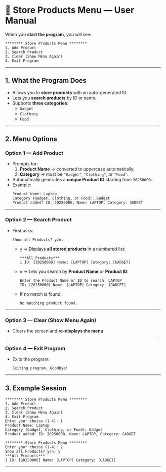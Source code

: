 # 🛒 Store Products Menu — User Manual

When you **start the program**, you will see:

```
******** Store Products Menu ********
1. Add Product
2. Search Product
3. Clear (Show Menu Again)
4. Exit Program
```

---

## 1. What the Program Does
- Allows you to **store products** with an auto-generated ID.
- Lets you **search products** by ID or name.
- Supports **three categories**:  
  - `Gadget`  
  - `Clothing`  
  - `Food`

---

## 2. Menu Options

### **Option 1 — Add Product**
- Prompts for:
  1. **Product Name** → converted to uppercase automatically.
  2. **Category** → must be `"Gadget"`, `"Clothing"`, or `"Food"`.
- Automatically generates a **unique Product ID** starting from `20250000`.
- Example:
  ```
  Product Name: Laptop
  Category (Gadget, Clothing, or Food): Gadget
  Product added! ID: 20250000, Name: LAPTOP, Category: GADGET
  ```

---

### **Option 2 — Search Product**
- First asks:
  ```
  Show all Products? y/n:
  ```
  - `y` → Displays **all stored products** in a numbered list:
    ```
    ***All Products***
    1 ID: [20250000] Name: [LAPTOP] Category: [GADGET]
    ```
  - `n` → Lets you search by **Product Name** or **Product ID**:
    ```
    Enter the Product Name or ID to search: LAPTOP
    ID: [20250000] Name: [LAPTOP] Category: [GADGET]
    ```
  - If no match is found:
    ```
    No matching product found.
    ```

---

### **Option 3 — Clear (Show Menu Again)**
- Clears the screen and **re-displays the menu**.

---

### **Option 4 — Exit Program**
- Exits the program:
  ```
  Exiting program. Goodbye!
  ```

---

## 3. Example Session

```
******** Store Products Menu ********
1. Add Product
2. Search Product
3. Clear (Show Menu Again)
4. Exit Program
Enter your choice (1-4): 1
Product Name: Laptop
Category (Gadget, Clothing, or Food): Gadget
Product added! ID: 20250000, Name: LAPTOP, Category: GADGET

******** Store Products Menu ********
Enter your choice (1-4): 2
Show all Products? y/n: y
***All Products***
1 ID: [20250000] Name: [LAPTOP] Category: [GADGET]
```

---

